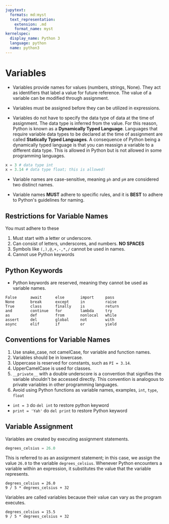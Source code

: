 ```yaml
---
jupytext:
  formats: md:myst
  text_representation:
    extension: .md
    format_name: myst
kernelspec:
  display_name: Python 3
  language: python
  name: python3
---
```


# Variables

- Variables provide names for values (numbers, strings, None). They act as identifiers that label a value for future reference. The value of a variable can be modified through assignment.

- Variables must be assigned before they can be utilized in expressions.

- Variables do not have to specify the data type of data at the time of assignment. The data type is inferred from the value. For this reason, Python is known as a **Dynamically Typed Language**. Languages that require variable data types to be declared at the time of assignment are called **Statically Typed Languages**. A consequence of Python being a dynamically typed language is that you can reassign a variable to a different data type. This is allowed in Python but is not allowed in some programming languages.

```python
x = 3 # data type int
x = 3.14 # data type float; this is allowed!
```

- Variable names are case-sensitive, meaning `ph` and `pH` are considered two distinct names.

- Variable names **MUST** adhere to specific rules, and it is **BEST** to adhere to Python's guidelines for naming.

## Restrictions for Variable Names

You must adhere to these

1. Must start with a letter or underscore.
2. Can consist of letters, underscores, and numbers. **NO SPACES**
3. Symbols like `(,),@,+,-,*,/` cannot be used in names.
4. Cannot use Python keywords

## Python Keywords

- Python keywords are reserved, meaning they cannot be used as variable names.

```text
False      await      else       import     pass
None       break      except     in         raise
True       class      finally    is         return
and        continue   for        lambda     try
as         def        from       nonlocal   while
assert     del        global     not        with
async      elif       if         or         yield
```

## Conventions for Variable Names

1. Use snake_case, not camelCase, for variable and function names.
2. Variables should be in lowercase.
3. Uppercase is reserved for constants, such as `PI = 3.14`.
4. UpperCamelCase is used for classes.
5. `__private__` with a double underscore is a convention that signifies the variable shouldn't be accessed directly. This convention is analogous to private variables in other programming languages.
6. Avoid using Python functions as variable names, examples, `int`, `type`, `float`

- `int = 3` do `del int` to restore python keyword
- `print = 'Yah'` do `del print` to restore Python keyword

## Variable Assignment

Variables are created by executing assignment statements.

```python
degrees_celsius = 26.0
```

This is referred to as an assignment statement; in this case, we assign the value `26.0` to the variable `degrees_celsius`. Whenever Python encounters a variable within an expression, it substitutes the value that the variable represents.

```{code-cell} ipython3
degrees_celsius = 26.0
9 / 5 * degrees_celsius + 32
```

Variables are called variables because their value can vary as the program executes.

```{code-cell} ipython3
degrees_celsius = 15.5
9 / 5 * degrees_celsius + 32
```

